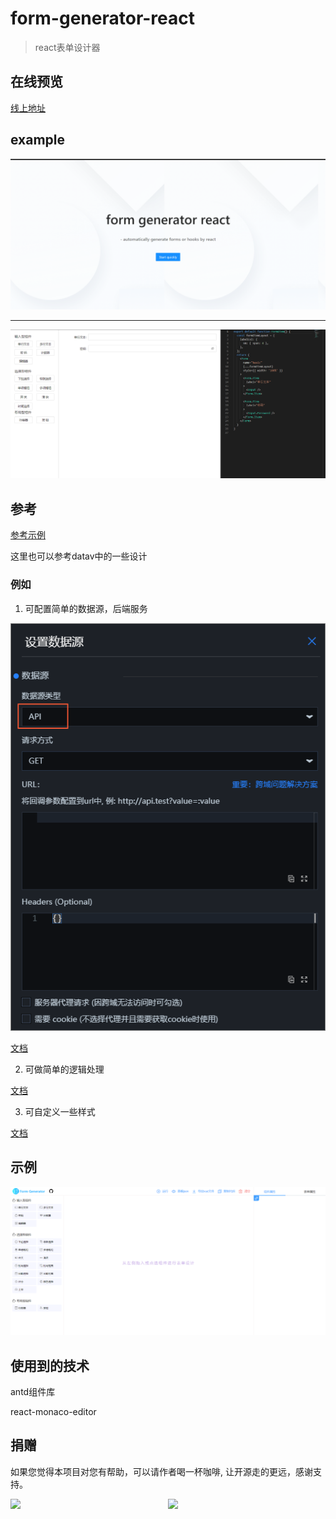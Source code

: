 # form-generator-react

> react表单设计器

## 在线预览

[线上地址](https://wuhaohao1234.github.io/form-generator-react)

## example

![banner](./assets/banner.png)

<hr/>

![edit](./assets/edit.png)

## 参考

[参考示例](https://jakhuang.github.io/form-generator/#/)

这里也可以参考datav中的一些设计

### 例如

1. 可配置简单的数据源，后端服务

![](./assets/datasource.png)

[文档](https://help.aliyun.com/document_detail/172986.html?spm=a2c4g.11186623.6.675.818e1cadFdj7Z9)

2. 可做简单的逻辑处理

[文档](https://help.aliyun.com/document_detail/59264.html?spm=a2c4g.11186623.6.684.2bdf61d8ooCwCI)

3. 可自定义一些样式

[文档](https://help.aliyun.com/document_detail/169802.html?spm=a2c4g.11186623.6.1002.be6eaf90vexay1)

## 示例

![示例](./assets/image.png)

## 使用到的技术

antd组件库

react-monaco-editor


## 捐赠

如果您觉得本项目对您有帮助，可以请作者喝一杯咖啡, 让开源走的更远，感谢支持。

<div style="display: flex;justify-content: space-between;" >
  <image style="width: 50%" src="./assets/zhifubao.jpg" />
  <image style="width: 50%" src="./assets/weixin.jpg" />
</div>